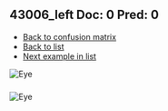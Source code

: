 ## 43006_left Doc: 0 Pred: 0
- [Back to confusion matrix](https://github.com/juliandewit/kaggle_retinopathy/blob/master/matrix.md)
- [Back to list](https://github.com/juliandewit/kaggle_retinopathy/blob/master/lists/00/list.md)
- [Next example in list](https://github.com/juliandewit/kaggle_retinopathy/blob/master/lists/00/43/43007_left.md)

![Eye](https://retinopaty.blob.core.windows.net/size1024/43006_left_0.jpeg)

### 

![Eye]()
